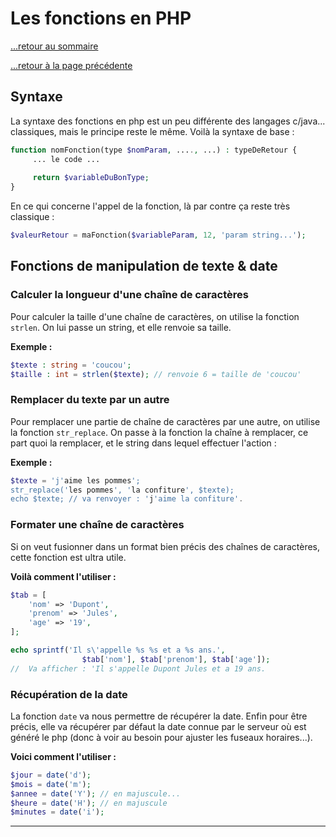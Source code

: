 # Les fonctions en PHP

[...retour au sommaire](../intro.md)

[...retour à la page précédente](syntaxe.md)

## Syntaxe

La syntaxe des fonctions en php est un peu différente des langages c/java... classiques, mais le principe reste le même. Voilà la syntaxe de base : 
```php
function nomFonction(type $nomParam, ...., ...) : typeDeRetour {
     ... le code ... 
     
     return $variableDuBonType;
}
```

En ce qui concerne l'appel de la fonction, là par contre ça reste très classique : 
```php
$valeurRetour = maFonction($variableParam, 12, 'param string...');
```

## Fonctions de manipulation de texte & date 
### Calculer la longueur d'une chaîne de caractères
Pour calculer la taille d'une chaîne de caractères, on utilise la fonction `strlen`. 
On lui passe un string, et elle renvoie sa taille. 

**Exemple :**
```php
$texte : string = 'coucou';
$taille : int = strlen($texte); // renvoie 6 = taille de 'coucou'
```

### Remplacer du texte par un autre
Pour remplacer une partie de chaîne de caractères par une autre, on utilise la fonction `str_replace`. On passe à la fonction la chaîne à remplacer, ce part quoi la remplacer, et le string dans lequel effectuer l'action : 

**Exemple :**
```php
$texte = 'j'aime les pommes';
str_replace('les pommes', 'la confiture', $texte);
echo $texte; // va renvoyer : 'j'aime la confiture'.
```

### Formater une chaîne de caractères
Si on veut fusionner dans un format bien précis des chaînes de caractères, cette fonction est ultra utile. 

**Voilà comment l'utiliser :**
```php
$tab = [
    'nom' => 'Dupont', 
    'prenom' => 'Jules', 
    'age' => '19',
];

echo sprintf('Il s\'appelle %s %s et a %s ans.', 
                $tab['nom'], $tab['prenom'], $tab['age']);
//  Va afficher : 'Il s'appelle Dupont Jules et a 19 ans. 
```

### Récupération de la date
La fonction `date` va nous permettre de récupérer la date. Enfin pour être précis, elle va récupérer par défaut la date connue par le serveur où est généré le php (donc à voir au besoin pour ajuster les fuseaux horaires...).

**Voici comment l'utiliser :**
```php
$jour = date('d');
$mois = date('m');
$annee = date('Y'); // en majuscule...
$heure = date('H'); // en majuscule 
$minutes = date('i'); 
```
---
